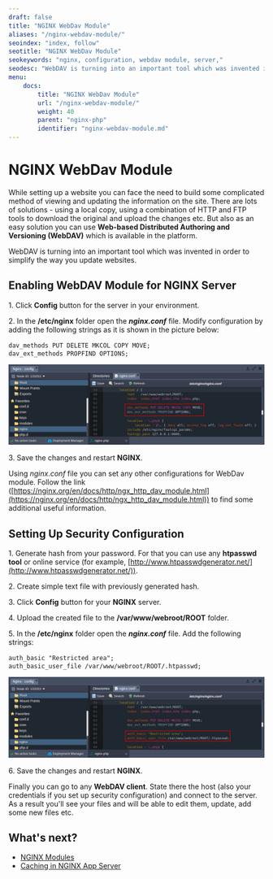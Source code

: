 ```yaml
---
draft: false
title: "NGINX WebDav Module"
aliases: "/nginx-webdav-module/"
seoindex: "index, follow"
seotitle: "NGINX WebDav Module"
seokeywords: "nginx, configuration, webdav module, server,"
seodesc: "WebDAV is turning into an important tool which was invented in order to simplify the way you update websites."
menu:
    docs:
        title: "NGINX WebDav Module"
        url: "/nginx-webdav-module/"
        weight: 40
        parent: "nginx-php"
        identifier: "nginx-webdav-module.md"
---
```


# NGINX WebDav Module

While setting up a website you can face the need to build some complicated method of viewing and updating the information on the site. There are lots of solutions - using a local copy, using a combination of HTTP and FTP tools to download the original and upload the changes etc. But also as an easy solution you can use **Web-based Distributed Authoring and Versioning (WebDAV)** which is available in the platform.

WebDAV is turning into an important tool which was invented in order to simplify the way you update websites.


## Enabling WebDAV Module for NGINX Server

1\. Click **Config** button for the server in your environment.

2\. In the **/etc/nginx** folder open the ***nginx.conf*** file. Modify configuration by adding the following strings as it is shown in the picture below:

```
dav_methods PUT DELETE MKCOL COPY MOVE;
dav_ext_methods PROPFIND OPTIONS;
```

![nginx webdav module 1](1.png)

3\. Save the changes and restart **NGINX**.

Using *nginx.conf* file you can set any other configurations for WebDav module. Follow the link ([https://nginx.org/en/docs/http/ngx_http_dav_module.html](https://nginx.org/en/docs/http/ngx_http_dav_module.html)) to find some additional useful information.


## Setting Up Security Configuration

1\. Generate hash from your password. For that you can use any **htpasswd tool** or online service (for example, [http://www.htpasswdgenerator.net/](http://www.htpasswdgenerator.net/)).

2\. Create simple text file with previously generated hash.

3\. Click **Config** button for your **NGINX** server.

4\. Upload the created file to the **/var/www/webroot/ROOT** folder.

5\. In the **/etc/nginx** folder open the ***nginx.conf*** file. Add the following strings:

```
auth_basic "Restricted area";
auth_basic_user_file /var/www/webroot/ROOT/.htpasswd;
```

![nginx webdav module 2](2.png)

6\. Save the changes and restart **NGINX**.

Finally you can go to any **WebDAV client**. State there the host (also your credentials if you set up security configuration) and connect to the server. As a result you'll see your files and will be able to edit them, update, add some new files etc.


## What's next?

* [NGINX Modules](/nginx-modules/)
* [Caching in NGINX App Server](/caching-nginx-server/)